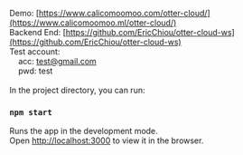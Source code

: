 Demo: [https://www.calicomoomoo.com/otter-cloud/](https://www.calicomoomoo.ml/otter-cloud/) <br>
Backend End: [https://github.com/EricChiou/otter-cloud-ws](https://github.com/EricChiou/otter-cloud-ws) <br>
Test account:   
&nbsp;&nbsp;&nbsp;&nbsp;acc: test@gmail.com   
&nbsp;&nbsp;&nbsp;&nbsp;pwd: test  
<br>
In the project directory, you can run:

### `npm start`

Runs the app in the development mode.<br />
Open [http://localhost:3000](http://localhost:3000) to view it in the browser.
